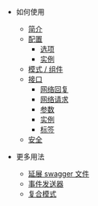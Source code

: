 - 如何使用

  - [简介](/zh/README.md)
  - [配置](/zh/configuration.md?id=configuration)
    - [选项](/zh/configuration.md?id=configuration)
    - [实例](/zh/configuration.md?id=full-example)
  - [模式 / 组件](/zh/components.md)
  - [接口](/zh/responses.md)
    - [网络回复](/zh/responses.md)
    - [网络请求](/zh/requestBody.md)
    - [参数](/zh/parameters.md)
    - [实例](/zh/examples.md)
    - [标签](/zh/tags.md)
  - [安全](/zh/security.md)

- 更多用法

  - [延展 swagger 文件](/zh/merge.md)
  - [事件发送器](/zh/eventEmitter.md)
  - [复合模式](/zh/combineSchemas.md)